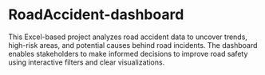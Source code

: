 # RoadAccident-dashboard
This Excel-based project analyzes road accident data to uncover trends, high-risk areas, and potential causes behind road incidents. The dashboard enables stakeholders to make informed decisions to improve road safety using interactive filters and clear visualizations.
